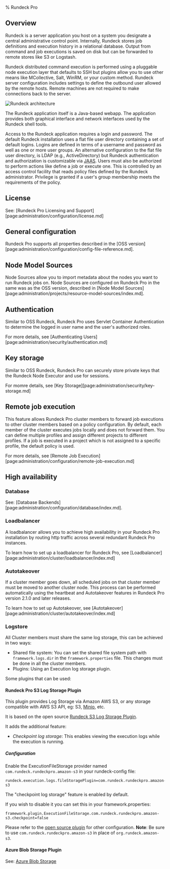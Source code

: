 % Rundeck Pro

## Overview

Rundeck is a server application you host on a system you designate 
a central administrative control point. Internally, Rundeck stores job
definitions and execution history in a relational database. Output
from command and job executions is saved on disk but can be forwarded
to remote stores like S3 or Logstash. 

Rundeck distributed command execution is performed using a pluggable
node execution layer that defaults to SSH but plugins allow you
to use other means like MCollective, Salt, WinRM, or your custom method. 
Rundeck server configuration includes settings to define the outbound
user allowed by the remote hosts. Remote machines
are not required to make connections back to the server.

![Rundeck architecture](../figures/architecture.png)

The Rundeck application itself is a Java-based webapp. The application provides both
graphical interface and network interfaces used by the Rundeck shell
tools. 

Access to the Rundeck application requires a login and
password. The default Rundeck installation uses a flat file user
directory containing a set of default logins. Logins are defined in
terms of a username and password as well as one or more user
groups. An alternative configuration to the flat file user directory,
is LDAP (e.g., ActiveDirectory) but Rundeck authentication and authorization
is customizable via [JAAS](http://en.wikipedia.org/wiki/Java_Authentication_and_Authorization_Service).
Users must also be authorized to perform actions like define a job
or execute one. This is controlled by an access control facility that reads
policy files defined by the Rundeck administrator. Privilege is
granted if a user's group membership meets the requirements of the policy.

## License

See: [Rundeck Pro Licensing and Support][page:administration/configuration/license.md]

## General configuration

Rundeck Pro supports all properties described in the [OSS version][page:administration/configuration/config-file-reference.md].

## Node Model Sources

Node Sources allow you to import metadata about the nodes you want to run
Rundeck jobs on. Node Sources are configured on Rundeck Pro in the same was as
the OSS version, described in [Node Model Sources][page:administration/projects/resource-model-sources/index.md].

## Authentication

Similar to OSS Rundeck, Rundeck Pro uses Servlet Container Authentication to
determine the logged in user name and the user's authorized roles.

For more details, see [Authenticating Users][page:administration/security/authentication.md]

## Key storage

Similar to OSS Rundeck, Rundeck Pro can securely store private keys that the Rundeck Node Executor and use for sessions.

For momre details, see [Key Storage][page:administration/security/key-storage.md]

## Remote job execution

This feature allows Rundeck Pro cluster members to forward job executions to
other cluster members based on a policy configuration. By default, each member
of the cluster executes jobs locally and does not forward them. You can define
multiple profiles and assign different projects to different profiles. If a job
is executed in a project which is not assigned to a specific profile, the
default policy is used.

For more details, see [Remote Job Execution][page:administration/configuration/remote-job-execution.md]

## High availability

### Database

See: [Database Backends][page:administration/configuration/database/index.md].

### Loadbalancer

A loadbalancer allows you to achieve high availability in your Rundeck Pro
installation by routing http traffic across several redundant Rundeck Pro
instances.

To learn how to set up a loadbalancer for Rundeck Pro, see [Loadbalancer][page:administration/cluster/loadbalancer/index.md]

### Autotakeover

If a cluster member goes down, all scheduled jobs on that cluster member must be moved to another cluster node. This process can be performed automatically using the heartbeat and Autotakeover features in Rundeck Pro version 2.1.0 and later releases.

To learn how to set up Autotakeover, see [Autotakeover][page:administration/cluster/autotakeover/index.md]

### Logstore

All Cluster members must share the same log storage, this can be achieved in two ways:

* Shared file system: You can set the shared file system path with
`framework.logs.dir` in the `framework.properties` file. This changes must be
done in all the cluster members.
* Plugins: Using an Execution log storage plugin.

Some plugins that can be used:

#### Rundeck Pro S3 Log Storage Plugin

This plugin provides Log Storage via Amazon AWS S3, or any storage compatible with AWS S3 API, eg: S3, [Minio], etc.

It is based on the open source [Rundeck S3 Log Storage Plugin](https://github.com/rundeck-plugins/rundeck-s3-log-plugin).

It adds the additional feature:

* *Checkpoint log storage*:  This enables viewing the execution logs while the execution is running.

##### Configuration

Enable the ExecutionFileStorage provider named `com.rundeck.rundeckpro.amazon-s3` in your rundeck-config file:

	rundeck.execution.logs.fileStoragePlugin=com.rundeck.rundeckpro.amazon-s3

The "checkpoint log storage" feature is enabled by default.

If you wish to disable it you can set this in your framework.properties:

	framework.plugin.ExecutionFileStorage.com.rundeck.rundeckpro.amazon-s3.checkpoint=false

Please refer to the [open source plugin](https://github.com/rundeck-plugins/rundeck-s3-log-plugin) for other configuration. **Note**: Be sure to use `com.rundeck.rundeckpro.amazon-s3` in place of `org.rundeck.amazon-s3`.

#### Azure Blob Storage Plugin

See: [Azure Blob Storage](https://github.com/rundeck-plugins/rundeck-azure-plugin)

[minio]: https://minio.io/